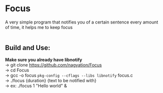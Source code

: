 # Focus
A very simple program that notifies you of a certain sentence every amount of time, it helps me to keep focus <br> <br>

## Build and Use:
**Make sure you already have libnotify** <br>
-> git clone https://github.com/nagyation/Focus <br>
-> cd Focus<br>
-> gcc -o focus `pkg-config --cflags --libs libnotify` focus.c <br>
-> ./focus {duration} {text to be notified with}<br>
-> ex: ./focus 1 "Hello world" &<br>
